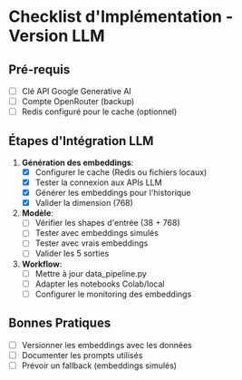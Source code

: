 # Checklist d'Implémentation - Version LLM

## Pré-requis
- [ ] Clé API Google Generative AI
- [ ] Compte OpenRouter (backup)
- [ ] Redis configuré pour le cache (optionnel)

## Étapes d'Intégration LLM

1. **Génération des embeddings**:
   - [x] Configurer le cache (Redis ou fichiers locaux)
   - [x] Tester la connexion aux APIs LLM
   - [x] Générer les embeddings pour l'historique
   - [x] Valider la dimension (768)

2. **Modèle**:
   - [ ] Vérifier les shapes d'entrée (38 + 768)
   - [ ] Tester avec embeddings simulés
   - [ ] Tester avec vrais embeddings
   - [ ] Valider les 5 sorties

3. **Workflow**:
   - [ ] Mettre à jour data_pipeline.py
   - [ ] Adapter les notebooks Colab/local
   - [ ] Configurer le monitoring des embeddings

## Bonnes Pratiques
- [ ] Versionner les embeddings avec les données
- [ ] Documenter les prompts utilisés
- [ ] Prévoir un fallback (embeddings simulés)
